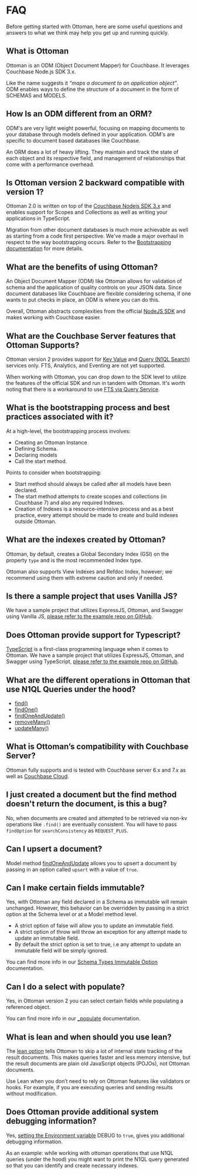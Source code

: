 # FAQ

Before getting started with Ottoman, here are some useful questions and answers to what we think may help you get up and running quickly.

## What is Ottoman

Ottoman is an ODM (Object Document Mapper) for Couchbase. It leverages Couchbase Node.js SDK 3.x.

Like the name suggests it *“maps a document to an application object”*. ODM enables ways to define the structure of a document in the form of SCHEMAS and MODELS.

## How Is an ODM different from an ORM?

ODM's are very light weight powerful, focusing on mapping documents to your database through models defined in your application. ODM's are specific to document based databases like Couchbase.

An ORM does a lot of heavy lifting. They maintain and track the state of each object and its respective field, and management of relationships that come with a performance overhead.

## Is Ottoman version 2 backward compatible with version 1?

Ottoman 2.0 is written on top of the [Couchbase Nodejs SDK 3.x](https://docs.couchbase.com/nodejs-sdk/current/hello-world/start-using-sdk.html) and enables support for Scopes and Collections as well as writing your applications in TypeScript. 

Migration from other document databases is much more achievable as well as starting from a code first perspective. We've made a major overhaul in respect to the way bootstrapping occurs. Refer to the [Bootstrapping documentation](/guides/ottoman.html#not-using-scopes-collections) for more details.

## What are the benefits of using Ottoman?

An Object Document Mapper (ODM) like Ottoman allows for validation of schema and the application of quality controls on your JSON data. Since document databases like Couchbase are flexible considering schema, if one wants to put checks in place, an ODM is where you can do this.

Overall, Ottoman abstracts complexities from the official [NodeJS SDK](https://docs.couchbase.com/nodejs-sdk/current/hello-world/start-using-sdk.html) and makes working with Couchbase easier.

## What are the Couchbase Server features that Ottoman Supports?

Ottoman version 2 provides support for [Key Value](https://docs.couchbase.com/nodejs-sdk/current/howtos/kv-operations.html) and [Query (N1QL Search)](https://docs.couchbase.com/nodejs-sdk/current/howtos/n1ql-queries-with-sdk.html) services only. FTS, Analytics, and Eventing are not yet supported.

When working with Ottoman, you can drop down to the SDK level to utilize the features of the official SDK and run in tandem with Ottoman. It's worth noting that there is a workaround to use [FTS via Query Service](https://docs.couchbase.com/server/current/n1ql/n1ql-language-reference/searchfun.html).

## What is the bootstrapping process and best practices associated with it?

At a high-level, the bootstrapping process involves:

- Creating an Ottoman Instance
- Defining Schema.
- Declaring models
- Call the start method.

Points to consider when bootstrapping:

- Start method should always be called after all models have been declared.
- The start method attempts to create scopes and collections (in Couchbase 7) and also any required Indexes.
- Creation of Indexes is a resource-intensive process and as a best practice, every attempt should be made to create and build indexes outside Ottoman.

## What are the indexes created by Ottoman?

Ottoman, by default, creates a Global Secondary Index (GSI) on the property `type` and is the most recommended Index type.

Ottoman also supports View Indexes and Refdoc Index, however; we recommend using them with extreme caution and only if needed.

## Is there a sample project that uses Vanilla JS?

We have a sample project that utilizes ExpressJS, Ottoman, and Swagger using Vanilla JS, [please refer to the example repo on GitHub](https://github.com/couchbaselabs/try-ottoman).

## Does Ottoman provide support for Typescript?

[TypeScript](https://www.typescriptlang.org/) is a first-class programming language when it comes to Ottoman. We have a sample project that utilizes ExpressJS, Ottoman, and Swagger using TypeScript, [please refer to the example repo on GitHub](https://github.com/couchbaselabs/try-ottoman-ts).

## What are the different operations in Ottoman that use N1QL Queries under the hood?

- [find()](/guides/ottoman-couchbase.html#find-documents)
- [findOne()](/interfaces/imodel.html#findone)
- [findOneAndUpdate()](/interfaces/imodel.html#findoneandupdate)
- [removeMany()](/globals.html#const-removemany)
- [updateMany()](/globals.html#const-updatemany)

## What is Ottoman’s compatibility with Couchbase Server?

Ottoman fully supports and is tested with Couchbase server 6.x and 7.x as well as [Couchbase Cloud](https://www.couchbase.com/products/cloud).

## I just created a document but the find method doesn't return the document, is this a bug?

No, when documents are created and attempted to be retrieved via non-kv operations like `.find()` are eventually consistent. You will have to pass `findOption` for `searchConsistency` as  `REQUEST_PLUS`.

## Can I upsert a document?

Model method [findOneAndUpdate](/interfaces/imodel.html#findoneandupdate) allows you to upsert a document by passing in an option called `upsert` with a value of `true`.

## Can I make certain fields immutable?

Yes, with Ottoman any field declared in a Schema as immutable will remain unchanged. However, this behavior can be overridden by passing in a strict option at the Schema level or at a Model method level.

- A strict option of false will allow you to update an immutable field.  
- A strict option of throw will throw an exception for any attempt made to update an immutable field.  
- By default the strict option is set to true, i.e any attempt to update an immutable field will be simply ignored.

You can find more info in our [Schema Types Immutable Option](/guides/schema.html#schema-types-immutable-option) documentation.

## Can I do a select with populate?

Yes, in Ottoman version 2 you can select certain fields while populating a referenced object.

You can find more info in our [_populate](/guides/schema.html#schema-types-immutable-option) documentation.

## What is lean and when should you use lean?

The [lean option](/guides/model.html#use-of-lean) tells Ottoman to skip a lot of internal state tracking of the result documents. This makes queries faster and less memory intensive, but the result documents are plain old JavaScript objects (POJOs), not Ottoman documents.

Use Lean when you don’t need to rely on Ottoman features like validators or hooks. For example, if you are executing queries and sending results without modification.

## Does Ottoman provide additional system debugging information?

Yes, [setting the Environment variable](/guides/ottoman.html#setting-environment-variables) DEBUG to `true`, gives you additional debugging information.

As an example: while working with ottoman operations that use N1QL queries (under the hood) you might want to print the N1QL query generated so that you can identify and create necessary indexes.
